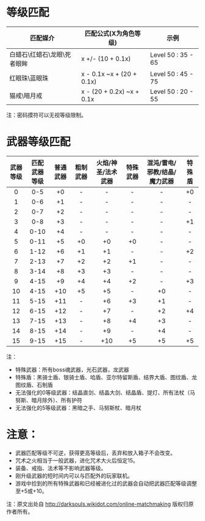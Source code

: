 # 等级匹配

匹配媒介|匹配公式(X为角色等级)|示例
-|-|-
白蜡石\红蜡石\龙眼\死者眼眸|x +/- (10 + 0.1x)|Level 50 : 35 - 65
红眼珠\蓝眼珠|x - 0.1x ~x + (20 + 0.1x)|Level 50 : 45 - 75
猫戒\暗月戒|x - (20 + 0.2x) ~x + 0.1x|Level 50 : 20 - 55

注：密码摸符可以无视等级限制。

# 武器等级匹配

武器等级|匹配武器等级|普通武器|粗制武器|火焰/神圣/法术武器|特殊武器|混沌/雷电/邪教/结晶/魔力武器|特殊盾
:-:|:-:|:-:|:-:|:-:|:-:|:-:|:-:
0|0-5|+0|-|-|-|-|+0
1|0-6|+1|-|-|-|-|-
2|0-7|+2|-|-|-|-|-
3|0-8|+3|-|-|-|-|+1
4|0-10|+4|-|-|-|-|-
5|0-11|+5|+0|+0|+0|-|-
6|1-12|+6|+1|+1|-|-|+2
7|2-13|+7|+2|+2|+1|-|-
8|3-14|+8|+3|+3|-|-|-
9|4-15|+9|+4|+4|+2|-|+3
10|4-15|+10|+5|+5|-|+0|-
11|5-15|+11|-|+6|+3|+1|-
12|6-15|+12|-|+7|-|+2|+4
13|7-15|+13|-|+8|+4|+3|-
14|8-15|+14|-|+9|-|+4|-
15|9-15|+15|-|+10|+5|+5|+5

注：
- 特殊武器：所有boss魂武器，光石武器，龙武器
- 特殊盾：黑骑士盾、银骑士盾、哈盾、亚尔特留斯盾、结界大盾、图纹盾、龙图纹盾、石制盾
- 无法强化的0等级武器：结晶直剑、结晶大剑、结晶盾、提灯、所有法杖（马努斯、暗月除外）、所有护符
- 无法强化的5等级武器：黑暗之手、马努斯杖、暗月杖

# 注意：
- 武器匹配等级不可逆，获得更高等级后，丢弃和放入箱子不会改变。
- 咒术之火相当于一般武器，进化咒术大火后恒定15。
- 装备、戒指、法术等不影响武器等级。
- 刚升级武器的短时间内可以与匹配外的玩家联机。
- 游戏中捡到的所有特殊武器和已经被进化过的武器会自动把武器匹配等级调整至+5或+10。

注：原文出处自 http://darksouls.wikidot.com/online-matchmaking 版权归原作者所有。
